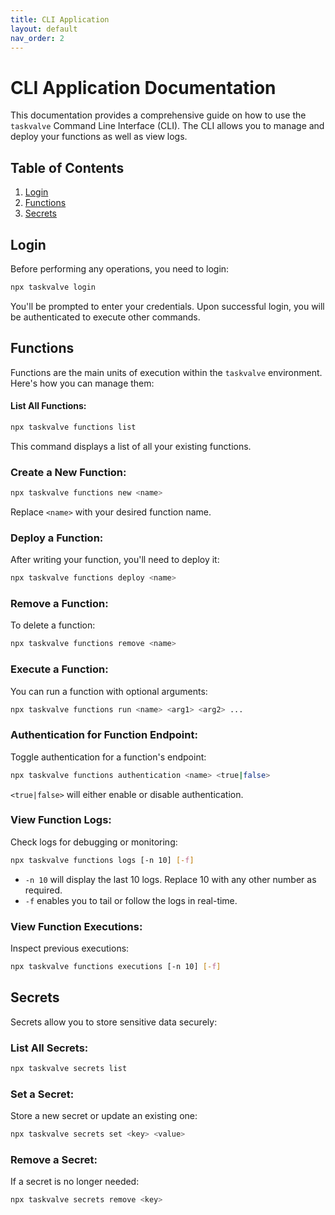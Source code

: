 ```yaml
---
title: CLI Application
layout: default
nav_order: 2
---
```


# CLI Application Documentation

This documentation provides a comprehensive guide on how to use the `taskvalve` Command Line Interface (CLI). The CLI allows you to manage and deploy your functions as well as view logs.

## Table of Contents

1. [Login](#login)
2. [Functions](#functions)
3. [Secrets](#secrets)

## Login

Before performing any operations, you need to login:

```bash
npx taskvalve login
```

You'll be prompted to enter your credentials. Upon successful login, you will be authenticated to execute other commands.

## Functions

Functions are the main units of execution within the `taskvalve` environment. Here's how you can manage them:

#### List All Functions:

```bash
npx taskvalve functions list
```

This command displays a list of all your existing functions.

### Create a New Function:

```bash
npx taskvalve functions new <name>
```

Replace `<name>` with your desired function name.

### Deploy a Function:

After writing your function, you'll need to deploy it:

```bash
npx taskvalve functions deploy <name>
```

### Remove a Function:

To delete a function:

```bash
npx taskvalve functions remove <name>
```

### Execute a Function:

You can run a function with optional arguments:

```bash
npx taskvalve functions run <name> <arg1> <arg2> ...
```

### Authentication for Function Endpoint:

Toggle authentication for a function's endpoint:

```bash
npx taskvalve functions authentication <name> <true|false>
```

`<true|false>` will either enable or disable authentication.

### View Function Logs:

Check logs for debugging or monitoring:

```bash
npx taskvalve functions logs [-n 10] [-f]
```

- `-n 10` will display the last 10 logs. Replace 10 with any other number as required.
- `-f` enables you to tail or follow the logs in real-time.

### View Function Executions:

Inspect previous executions:

```bash
npx taskvalve functions executions [-n 10] [-f]
```

## Secrets

Secrets allow you to store sensitive data securely:

### List All Secrets:

```bash
npx taskvalve secrets list
```

### Set a Secret:

Store a new secret or update an existing one:

```bash
npx taskvalve secrets set <key> <value>
```

### Remove a Secret:

If a secret is no longer needed:

```bash
npx taskvalve secrets remove <key>
```

